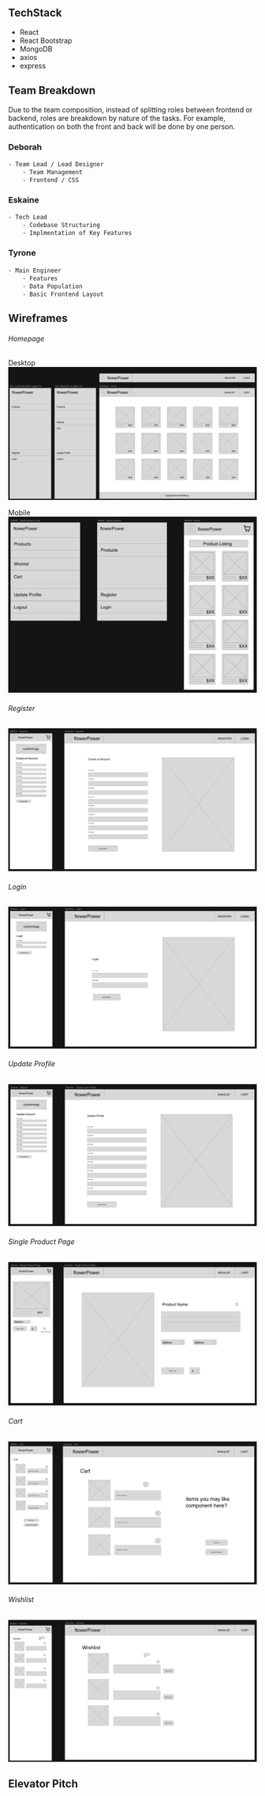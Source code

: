 
## TechStack
- React
- React Bootstrap
- MongoDB
- axios
- express

## Team Breakdown

Due to the team composition, instead of splitting roles between frontend or backend, roles are breakdown by nature of the tasks. For example, authentication on both the front and back will be done by one person. 

### Deborah
    - Team Lead / Lead Designer
        - Team Management
        - Frontend / CSS

### Eskaine
    - Tech Lead
        - Codebase Structuring
        - Implmentation of Key Features

### Tyrone
    - Main Engineer
        - Features
        - Data Population
        - Basic Frontend Layout

## Wireframes
###### Homepage
Desktop
![Home](/wireframes/Home.png)

Mobile
![Home](/wireframes/Home-Mobile.png)

###### Register
![Register](/wireframes/Register.png)

###### Login
![Login](/wireframes/Login.png)

###### Update Profile
![Update Profile](/wireframes/UpdateProfile.png)

###### Single Product Page
![Product Page](/wireframes/ProductPage.png)

###### Cart
![Cart](/wireframes/Cart.png)

###### Wishlist
![Wishlist](/wireframes/Wishlist.png)


## Elevator Pitch